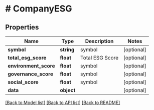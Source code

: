 # # CompanyESG

## Properties

Name | Type | Description | Notes
------------ | ------------- | ------------- | -------------
**symbol** | **string** | symbol | [optional]
**total_esg_score** | **float** | Total ESG Score | [optional]
**environment_score** | **float** | symbol | [optional]
**governance_score** | **float** | symbol | [optional]
**social_score** | **float** | symbol | [optional]
**data** | **object** |  | [optional]

[[Back to Model list]](../../README.md#models) [[Back to API list]](../../README.md#endpoints) [[Back to README]](../../README.md)
